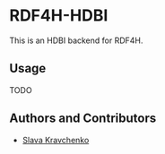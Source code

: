# RDF4H-HDBI

This is an HDBI backend for RDF4H.

## Usage

TODO

## Authors and Contributors

* [Slava Kravchenko](https://github.com/cordawyn)
